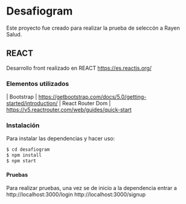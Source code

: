# Desafiogram

Este proyecto fue creado para realizar la prueba de seleccón a Rayen Salud.

## REACT

Desarrollo front realizado en REACT
https://es.reactjs.org/

### Elementos utilizados

| Bootstrap | https://getbootstrap.com/docs/5.0/getting-started/introduction/
| React Router Dom | https://v5.reactrouter.com/web/guides/quick-start

### Instalación

Para instalar las dependencias y hacer uso:

```sh
$ cd desafiogram
$ npm install
$ npm start
```

#### Pruebas

Para realizar pruebas, una vez se de inicio a la dependencia entrar a
http://localhost:3000/login
http://localhost:3000/signup
